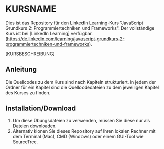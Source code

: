 # KURSNAME
Dies ist das Repository für den LinkedIn Learning-Kurs "JavaScript Grundkurs 2: Programmiertechniken und Frameworks". Der vollständige Kurs ist bei [LinkedIn Learning] verfügbar.(https://de.linkedin.com/learning/javascript-grundkurs-2-programmiertechniken-und-frameworks).

[KURSBESCHREIBUNG]

## Anleitung
Die Quellcodes zu dem Kurs sind nach Kapiteln strukturiert. In jedem der Ordner für ein Kapitel sind die Quellcodedateien zu dem jeweiligen Kapitel des Kurses zu finden.


## Installation/Download
1. Um diese Übungsdateien zu verwenden, müssen Sie diese nur als Dateien downloaden.
2. Alternativ klonen Sie dieses Repository auf Ihren lokalen Rechner mit dem Terminal (Mac), CMD (Windows) oder einem GUI-Tool wie SourceTree.
